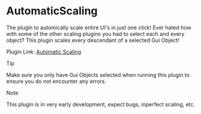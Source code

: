 # AutomaticScaling

The plugin to automically scale entire UI's in just one click!
Ever hated how with some of the other scaling plugins you had to select each and every object? This plugin scales every descendant of a selected Gui Object!

Plugin Link: [Automatic Scaling](https://create.roblox.com/store/asset/18726793527/Automatic-Scaling?externalSource=www)

> [!TIP]
> Make sure you only have Gui Objects selected when running this plugin to ensure you do not encounter any errors.

> [!NOTE]
> This plugin is in very early development, expect bugs, inperfect scaling, etc.

